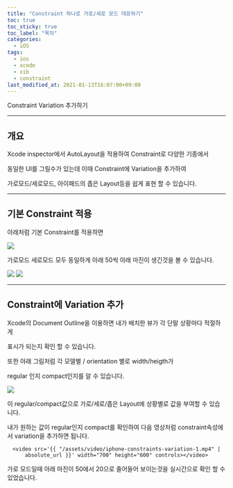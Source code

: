 ```yaml
---
title: "Constraint 하나로 가로/세로 모드 대응하기"
toc: true
toc_sticky: true
toc_label: "목차"
categories:
  - iOS
tags:
  - ios
  - xcode
  - xib
  - constraint
last_modified_at: 2021-01-13T16:07:00+09:00
---
```

Constraint Variation 추가하기

---

## 개요

Xcode inspector에서 AutoLayout을 적용하여 Constraint로 다양한 기종에서 

동일한 UI를 그릴수가 있는데 이때 Constraint에 Variation을 추가하여 

가로모드/세로모드, 아이패드의 좁은 Layout등을 쉽게 표현 할 수 있습니다.

---

## 기본 Constraint 적용

아래처럼 기본 Constraint를 적용하면 

<img src='{{ "/assets/images/ios/constraint/constraint_1.png" | absolute_url }}'>

가로모드 세로모드 모두 동일하게 아래 50씩 아래 마진이 생긴것을 볼 수 있습니다.

<img src='{{ "/assets/images/ios/constraint/constraint_2.png" | absolute_url }}'>

<img src='{{ "/assets/images/ios/constraint/constraint_3.png" | absolute_url }}'>

---

## Constraint에 Variation 추가

Xcode의 Document Outline을 이용하면 내가 배치한 뷰가 각 단말 상황마다 적절하게 

표시가 되는지 확인 할 수 있습니다.

또한 아래 그림처럼 각 모델별 / orientation 별로 width/heigth가 

regular 인지 compact인지를 알 수 있습니다.

<img src='{{ "/assets/images/ios/constraint/constraint_4.png" | absolute_url }}'>

이 regular/compact값으로 가로/세로/좁은 Layout에 상황별로 값을 부여할 수 있습니다.

내가 원하는 값이 regular인지 compact를 확인하여 다음 영상처럼 constraint속성에서 variation을 추가하면 됩니다.

<div style='text-align:center'>

    <video src='{{ "/assets/video/iphone-constraints-variation-1.mp4" | absolute_url }}' width="700" height="600" controls></video>

</div>

가로 모드일때 아래 마진이 50에서 20으로 줄어들어 보이는것을 실시간으로 확인 할 수 있었습니다.